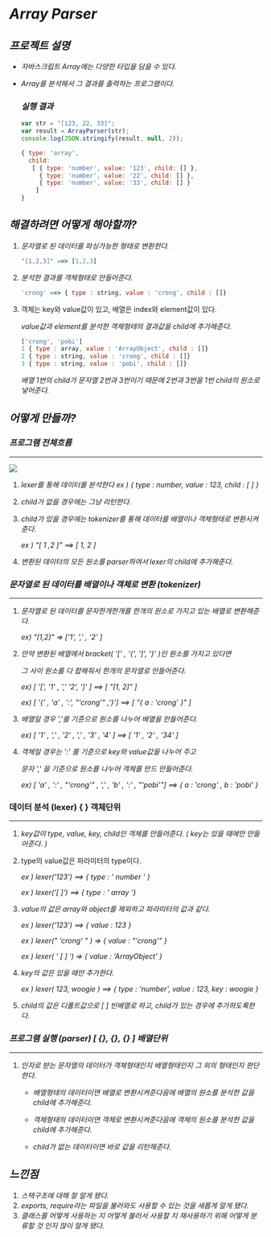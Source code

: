 # *Array Parser*

## *프로젝트 설명*

* *자바스크립트 Array에는 다양한 타입을 담을 수 있다.*

* *Array를 분석해서 그 결과를 출력하는 프로그램이다.*

  

  ### *실행 결과*

  ~~~js
  var str = "[123, 22, 33]";
  var result = ArrayParser(str);
  console.log(JSON.stringify(result, null, 2));
  ~~~

  

  ~~~js
  { type: 'array',
    child: 
     [ { type: 'number', value: '123', child: [] },
       { type: 'number', value: '22', child: [] },
       { type: 'number', value: '33', child: [] } 
      ]
  }
  ~~~



## *해결하려면 어떻게 해야할까?*

1. *문자열로 된 데이터를 파싱가능한 형태로 변환한다.*

   ~~~js
   "[1,2,3]" ==> [1,2,3]
   ~~~

2. *분석한 결과를 객체형태로 만들어준다.*

   ~~~js
   'crong' ==> { type : string, value : 'crong', child : []}
   ~~~

3. 객체는 key와 value값이 있고, 배열은 index와 element값이 있다. 

   *value값과 element를 분석한 객체형태의 결과값을 child에 추가해준다.*

   ~~~js
   ['crong', 'pobi']
   1 { type : array, value : 'ArrayObject', child : []}
   2 { type : string, value : 'crong', child : []}
   3 { type : string, value : 'pobi', child : []} 
   ~~~

   *배열 1번의 child가 문자열 2번과 3번이기 때문에 2번과 3번을 1번 child의 원소로 넣어준다.*

   

## *어떻게 만들까?*

### *프로그램 전체흐름*

------

![](/Users/woogie/Desktop/arrayParser.jpg)

1. *lexer를 통해 데이터를 분석한다 ex ) { type : number, value : 123, child : [ ] }*

2. *child가 없을 경우에는 그냥 리턴한다.*

3. *child가 있을 경우에는 tokenizer를 통해 데이터를 배열이나 객체형태로 변환시켜준다.*

   *ex ) "[ 1 ,2 ]" ==> [ 1, 2 ]*

4. *변환된 데이터의 모든 원소를 parser하여서 lexer의 child에 추가해준다.*



### *문자열로 된 데이터를 배열이나 객체로 변환 (tokenizer)*

--------

1. *문자열로 된 데이터를 문자한개한개를 한개의 원소로 가지고 있는 배열로 변환해준다.*

   *ex) "[1,2]" => ['1', ',' , '2' ]*

   

2. *만약 변환된 배열에서 bracket( '[' , '{', ']', '}' )인 원소를 가지고 있다면*

   *그 사이 원소를 다 합해줘서 한개의 문자열로 만들어준다.*

   *ex) [ '[', '1' , ',' '2', ']' ] ==> [ "[1, 2]" ]*

   *ex) [ '{' , 'a' , ':', "'crong'" ,'}'] ==> [ "{ a : 'crong' }" ]*

   

3. *배열일 경우 ','를 기준으로 원소를 나누어 배열을 만들어준다.*

   *ex) [ '1' , ',' , '2' , ',' , '3' , '4' ] ==> [ '1' , '2' , '34' ]*

   

4. *객체일 경우는 ':' 를 기준으로 key와 value값을 나누어 주고*

   *문자 ',' 을 기준으로 원소를 나누어 객체를 만드 만들어준다.*

   *ex) [ 'a' , ':' , "'crong'" , ',' , 'b' , ':' , "'pobi'"] ==> { a : 'crong' , b : 'pobi' }*



### 데이터 분석 (lexer) { } 객체단위  

---

1. *key값이 type, value, key, child인 객체를 만들어준다. ( key는 있을 때에만 만들어준다. )*

2. type의 value값은 파라미터의 type이다. 

   *ex ) lexer('123') ==> { type : ' number ' }*

   *ex ) lexer('[ ]') ==> { type : ' array '}*

3. *value의 값은 array와 object를 제외하고 파라미터의 값과 같다.*

   *ex ) lexer('123') ==> { value : 123 }*

   *ex ) lexer(" 'crong' " ) => { value : "'crong'" }*

   *ex ) lexer( ' [ ] ') => { value : 'ArrayObject' }*

4. *key의 값은 있을 때만 추가한다.*

   *ex ) lexer( 123, woogie ) ==> { type : 'number', value : 123, key : woogie }*

5. *child의 값은 디폴트값으로 [ ] 빈배열로 하고, child가 있는 경우에 추가하도록한다.*

### *프로그램 실행 (parser)  [ {}, {}, {} ] 배열단위*

---

1. *인자로 받는 문자열의 데이터가 객체형태인지 배열형태인지 그 외의 형태인지 판단한다.*
   * *배열형태의 데이터이면 배열로 변환시켜준다음에 배열의 원소를 분석한 값을 child에 추가해준다.*

   * *객체형태의 데이터이면 객체로 변환시켜준다음에 객체의 원소를 분석한 값을 child에 추가해준다.*

   * *child가 없는 데이터이면 바로 값을 리턴해준다.*



## *느낀점*

1. *스택구조에 대해 잘 알게 됐다.*
2. *exports, require라는 파일을 불러와도 사용할 수 있는 것을 새롭게 알게 됐다.*
3. *클래스를 어떻게 사용하는 지 어떻게 불러서 사용할 지 재사용하기 위해 어떻게 분류할 것 인지 많이 알게 됐다.*

